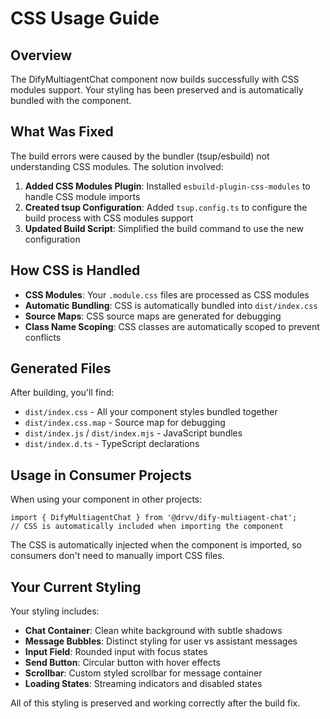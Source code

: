# CSS Usage Guide

## Overview

The DifyMultiagentChat component now builds successfully with CSS modules support. Your styling has been preserved and is automatically bundled with the component.

## What Was Fixed

The build errors were caused by the bundler (tsup/esbuild) not understanding CSS modules. The solution involved:

1. **Added CSS Modules Plugin**: Installed `esbuild-plugin-css-modules` to handle CSS module imports
2. **Created tsup Configuration**: Added `tsup.config.ts` to configure the build process with CSS modules support
3. **Updated Build Script**: Simplified the build command to use the new configuration

## How CSS is Handled

- **CSS Modules**: Your `.module.css` files are processed as CSS modules
- **Automatic Bundling**: CSS is automatically bundled into `dist/index.css`
- **Source Maps**: CSS source maps are generated for debugging
- **Class Name Scoping**: CSS classes are automatically scoped to prevent conflicts

## Generated Files

After building, you'll find:
- `dist/index.css` - All your component styles bundled together
- `dist/index.css.map` - Source map for debugging
- `dist/index.js` / `dist/index.mjs` - JavaScript bundles
- `dist/index.d.ts` - TypeScript declarations

## Usage in Consumer Projects

When using your component in other projects:

```tsx
import { DifyMultiagentChat } from '@drvv/dify-multiagent-chat';
// CSS is automatically included when importing the component
```

The CSS is automatically injected when the component is imported, so consumers don't need to manually import CSS files.

## Your Current Styling

Your styling includes:
- **Chat Container**: Clean white background with subtle shadows
- **Message Bubbles**: Distinct styling for user vs assistant messages
- **Input Field**: Rounded input with focus states
- **Send Button**: Circular button with hover effects
- **Scrollbar**: Custom styled scrollbar for message container
- **Loading States**: Streaming indicators and disabled states

All of this styling is preserved and working correctly after the build fix.
